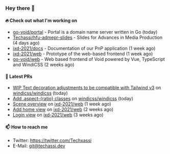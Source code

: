 ### Hey there 👋

#### 🔥 Check out what I'm working on


- [go-void/portal](https://github.com/go-void/portal) - Portal is a domain name server written in Go (today)
- [Techassi/hfu-admepr-slides](https://github.com/Techassi/hfu-admepr-slides) - Slides for Advances in Media Production (4 days ago)
- [ixd-2021/docs](https://github.com/ixd-2021/docs) - Documentation of our PnP application (1 week ago)
- [ixd-2021/web](https://github.com/ixd-2021/web) - Prototype of the web-based frontend (1 week ago)
- [go-void/web](https://github.com/go-void/web) - Web based frontend of Void powered by Vue, TypeScript and WindiCSS (2 weeks ago)

#### 🧪 Latest PRs


- [WIP Text decoration adjustments to be compatible with Tailwind v3](https://github.com/windicss/windicss/pull/601) on [windicss/windicss](https://github.com/windicss/windicss) (today)
- [Add .aspect-{ratio} classes](https://github.com/windicss/windicss/pull/600) on [windicss/windicss](https://github.com/windicss/windicss) (today)
- [Scene overview](https://github.com/ixd-2021/web/pull/5) on [ixd-2021/web](https://github.com/ixd-2021/web) (1 week ago)
- [Add home view](https://github.com/ixd-2021/web/pull/3) on [ixd-2021/web](https://github.com/ixd-2021/web) (2 weeks ago)
- [Login view](https://github.com/ixd-2021/web/pull/1) on [ixd-2021/web](https://github.com/ixd-2021/web) (3 weeks ago)

#### 📫 How to reach me

- Twitter: https://twitter.com/Techxassi
- E-Mail: git@techassi.dev